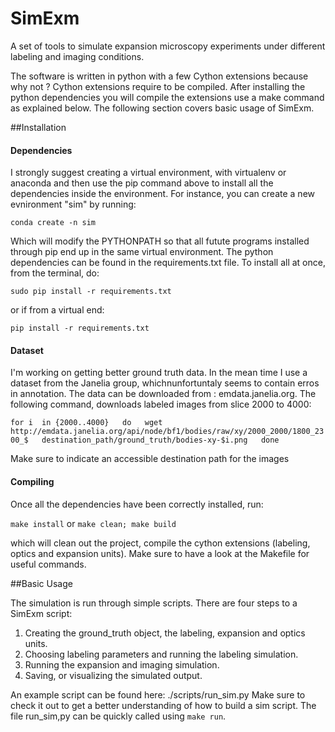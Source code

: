 # SimExm
A set of tools to simulate expansion microscopy experiments under different labeling and imaging conditions. 

The software is written in python with a few Cython extensions because why not ? Cython extensions require to be compiled. After installing the python dependencies you will compile the extensions use a make command as explained below. The following section covers basic usage of SimExm.


##Installation

#### Dependencies

I strongly suggest creating a virtual environment, with virtualenv or anaconda and then use the pip command above to install all the dependencies inside the environment. For instance, you can create a new evnironment "sim" by running:

`conda create -n sim`

Which will modify the PYTHONPATH so that all futute programs installed through pip end up in the same virtual environment.
The python dependencies can be found in the requirements.txt file. To install all at once, from the terminal, do:

`sudo pip install -r requirements.txt`  

or if from a virtual end:

`pip install -r requirements.txt`

#### Dataset

I'm working on getting better ground truth data. In the mean time I use a dataset from the Janelia group, whichnunfortuntaly seems to contain erros in annotation.
The data can be downloaded from : emdata.janelia.org. The following command, downloads labeled images from slice 2000 to 4000:

`
for i  in {2000..4000}  
do  
    wget http://emdata.janelia.org/api/node/bf1/bodies/raw/xy/2000_2000/1800_2300_$   destination_path/ground_truth/bodies-xy-$i.png  
done
`

Make sure to indicate an accessible destination path for the images

#### Compiling

Once all the dependencies have been correctly installed, run:  

`make install` or `make clean; make build`

which will clean out the project, compile the cython extensions (labeling, optics and expansion units).
Make sure to have a look at the Makefile for useful commands.

##Basic Usage

The simulation is run through simple scripts. There are four steps to a SimExm script:  

1. Creating the ground_truth object, the labeling, expansion and optics units.
2. Choosing labeling parameters and running the labeling simulation.
2. Running the expansion and imaging simulation.
3. Saving, or visualizing the simulated output.

An example script can be found here: ./scripts/run_sim.py
Make sure to check it out to get a better understanding of how to build a sim script.
The file run_sim,py can be quickly called using `make run`.



